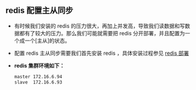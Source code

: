 ## redis 配置主从同步
- 有时候我们安装的 redis 的压力很大，再加上并发高，导致我们读数据和写数据都有了较大的压力。那么我们可能就需要把 redis 分开部署，并且配置为一个成一个[主从]的状态。
- 配置 redis 主从同步需要我们首先安装 redis ，具体安装过程参见 [redis 部署](./redis-installation-gide.md) 

- **redis 集群环境如下：**
  ``` bash
  master 172.16.6.94
  slave  172.16.6.93
  ```
  
